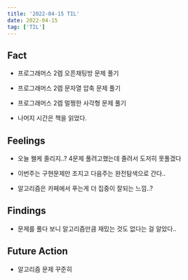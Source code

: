 ```yaml
---
title: '2022-04-15 TIL'
date: 2022-04-15
tag: ['TIL']
---
```


## Fact

- 프로그래머스 2렙 오픈채팅방 문제 풀기

- 프로그래머스 2렙 문자열 압축 문제 풀기

- 프로그래머스 2렙 멀쩡한 사각형 문제 풀기

- 나머지 시간은 책을 읽었다.

## Feelings

- 오늘 왤케 졸리지..? 4문제 풀려고했는데 졸려서 도저히 못풀겠다

- 이번주는 구현문제만 조지고 다음주는 완전탐색으로 간다..

- 알고리즘은 카페에서 푸는게 더 집중이 잘되는 느낌..?

## Findings

- 문제를 풀다 보니 알고리즘만큼 재밌는 것도 없다는 걸 알았다..

## Future Action

- 알고리즘 문제 꾸준히
